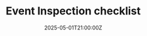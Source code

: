 ---
title: Event Inspection checklist
linkTitle: Event Inspection checklist
date: '2025-05-01T21:00:00Z'
weight: 1
description: No content
draft: false
ref: event-inspection-checklist
---